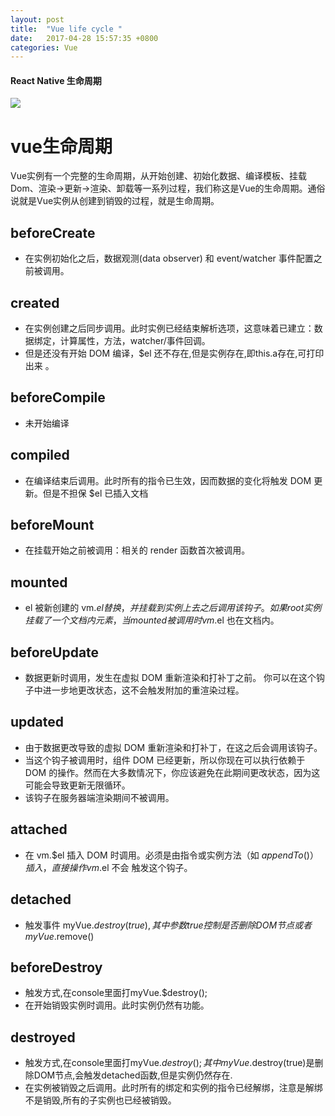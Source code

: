```yaml
---
layout: post
title:  "Vue life cycle "
date:   2017-04-28 15:57:35 +0800
categories: Vue
---
```


#### React Native 生命周期
![](https://cn.vuejs.org/images/lifecycle.png)

# vue生命周期 #
Vue实例有一个完整的生命周期，从开始创建、初始化数据、编译模板、挂载Dom、渲染→更新→渲染、卸载等一系列过程，我们称这是Vue的生命周期。通俗说就是Vue实例从创建到销毁的过程，就是生命周期。


## beforeCreate ##
- 在实例初始化之后，数据观测(data observer) 和 event/watcher 事件配置之前被调用。

## created ##
-  在实例创建之后同步调用。此时实例已经结束解析选项，这意味着已建立：数据绑定，计算属性，方法，watcher/事件回调。
-  但是还没有开始 DOM 编译，$el 还不存在,但是实例存在,即this.a存在,可打印出来 。

## beforeCompile ##
- 未开始编译

## compiled ##
- 在编译结束后调用。此时所有的指令已生效，因而数据的变化将触发 DOM 更新。但是不担保 $el 已插入文档

## beforeMount ##
- 在挂载开始之前被调用：相关的 render 函数首次被调用。

## mounted ##
- el 被新创建的 vm.$el 替换，并挂载到实例上去之后调用该钩子。如果 root 实例挂载了一个文档内元素，当 mounted 被调用时 vm.$el 也在文档内。

## beforeUpdate ##
- 数据更新时调用，发生在虚拟 DOM 重新渲染和打补丁之前。 你可以在这个钩子中进一步地更改状态，这不会触发附加的重渲染过程。

## updated ##
- 由于数据更改导致的虚拟 DOM 重新渲染和打补丁，在这之后会调用该钩子。
- 当这个钩子被调用时，组件 DOM 已经更新，所以你现在可以执行依赖于 DOM 的操作。然而在大多数情况下，你应该避免在此期间更改状态，因为这可能会导致更新无限循环。
- 该钩子在服务器端渲染期间不被调用。


## attached ##
- 在 vm.$el 插入 DOM 时调用。必须是由指令或实例方法（如 $appendTo()）插入，直接操作 vm.$el 不会 触发这个钩子。

## detached ##
- 触发事件 myVue.$destroy(true),其中参数true控制是否删除DOM节点或者myVue.$remove()

## beforeDestroy ##
- 触发方式,在console里面打myVue.$destroy();
- 在开始销毁实例时调用。此时实例仍然有功能。

## destroyed ##
- 触发方式,在console里面打myVue.$destroy();其中myVue.$destroy(true)是删除DOM节点,会触发detached函数,但是实例仍然存在.
- 在实例被销毁之后调用。此时所有的绑定和实例的指令已经解绑，注意是解绑不是销毁,所有的子实例也已经被销毁。